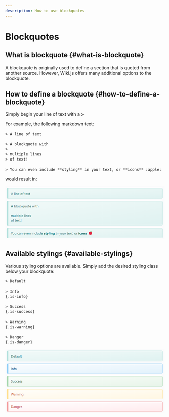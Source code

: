 ```yaml
---
description: How to use blockquotes
---
```


# Blockquotes

## What is blockquote {#what-is-blockquote}

A blockquote is originally used to define a section that is quoted from another source. However, Wiki.js offers many additional options to the blockquote.

##  How to define a blockquote {#how-to-define-a-blockquote}

Simply begin your line of text with a **&gt;**

For example, the following markdown text:

```text
> A line of text

> A blockquote with
> 
> multiple lines  
> of text!

> You can even include **styling** in your text, or **icons** :apple:
```

 would result in:

![](../.gitbook/assets/image.png)

## Available stylings {#available-stylings}

Various styling options are available.  Simply add the desired styling class below your blockquote:

```text
> Default

> Info
{.is-info}

> Success
{.is-success}

> Warning
{.is-warning}

> Danger
{.is-danger}
```

![](../.gitbook/assets/image%20%281%29.png)

